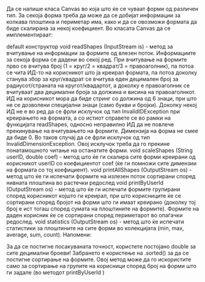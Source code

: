 Да се напише класа Canvas во која што ќе се чуваат форми од различен тип. За секоја форма треба да може да се добијат информации за колкава плоштина и периметар има, како и да се овозможи формата да биде скалирана за некој коефициент. Во класата Canvas да се имплементираат:

default конструктор
void readShapes (InputStream is) - метод за вчитување на информации за формите од влезен поток.
Информациите за секоја форма се дадени во секој ред. При вчитување на формите прво се вчитува број (1 = круг/2 = квадрат/3 = правоаголник), па потоа се чита ИД-то на корисникот што ја креирал формата, па потоа доколку станува збор за круг/квадрат се вчитува еден децимален број за радиусот/страната на кругот/квадартот, а доколку е правоаголник се вчитуваат два децимални броја за должина и висина на правоаголнкот.
ИД на корисникот мора да биде стринг со должина од 6 знаци, при што не се дозволени специјални знаци (само букви и бројки). Доколку некој ИД не е во ред да се фрли исклучок од тип InvalidIDException при креирањето на формата, а со истиот справете се во рамки на функцијата readShapes, односно неправилно ИД да не повлече прекинување на вчитувањето на формите.
Димензија на форма не смее да биде 0. Во таков случај да се фрли исклучок од тип InvalidDimensionException. Овој исклучок треба да го прекине понатамошното читање на останатите форми.
void scaleShapes (String userID, double coef) - метод што ќе ги скалира сите форми креирани од корисникот userID со коефициентот coef (ќе ги помножи сите димензии на формата со тој коефициент).
void printAllShapes (OutputStream os) - метод што ќе ги испечати формите на излезен поток сортирани според нивната плоштина во растечки редослед
void printByUserId (OutputStream os) - метод што ќе ги испечати формите групирани според корисникот којшто ги креирал, при што корисниците ќе се сортирани според бројот на форми што ги имаат креирано (доколку тој број е ист тогаш според сумата на плоштините на формите). Формите на даден корисник ќе се сортирани според периметарот во опаѓачки редослед.
void statistics (OutputStream os) - метод што ќе испечати статистики за плоштините на сите форми во колекцијата (min, max, average, sum, count).
Напомени:

За да се постигне посакуваната точност, користете постојано double за сите децимални броеви!
Забрането е користење на .sorted() за да се постигне сортирање на формите. Овој метод може да го искористите само за сортирање на групите на корисници според број на форми што ги задале (во методот printByUserId )